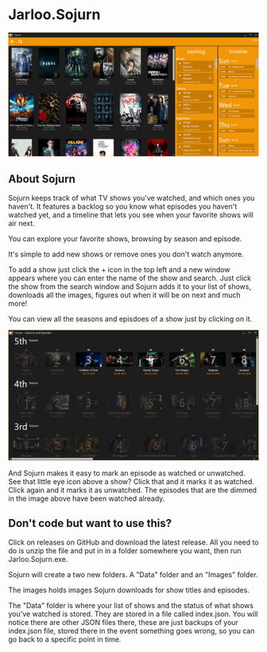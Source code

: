 Jarloo.Sojurn
=============

![alt tag](/images/mainWindow.png)

About Sojurn
------------

Sojurn keeps track of what TV shows you've watched, and which ones you haven't. It features a backlog so you know what episodes you haven't watched yet, and a timeline that lets you see when your favorite shows will air next. 

You can explore your favorite shows, browsing by season and episode.

It's simple to add new shows or remove ones you don't watch anymore.

To add a show just click the + icon in the top left and a new window appears where you can enter the name of the show and search. Just click the show from the search window and Sojurn adds it to your list of shows, downloads all the images, figures out when it will be on next and much more!

You can view all the seasons and episdoes of a show just by clicking on it.

![alt tag](/images/episodeWindow.png)

And Sojurn makes it easy to mark an episode as watched or unwatched. See that little eye icon above a show? Click that and it marks it as watched. Click again and it marks it as unwatched. The episodes that are the dimmed in the image above have been watched already. 

Don't code but want to use this?
--------------------------------

Click on releases on GitHub and download the latest release. All you need to do is unzip the file and put in in a folder somewhere you want, then run Jarloo.Sojurn.exe. 

Sojurn will create a two new folders. A "Data" folder and an "Images" folder.

The images holds images Sojurn downloads for show titles and episodes. 

The "Data" folder is where your list of shows and the status of what shows you've watched is stored. They are stored in a file called index.json. You will notice there are other JSON files there, these are just backups of your index.json file, stored there in the event something goes wrong, so you can go back to a specific point in time.


